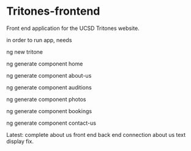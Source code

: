 # Tritones-frontend
Front end application for the UCSD Tritones website.

in order to run app, needs

ng new tritone

ng generate component home

ng generate component about-us

ng generate component auditions

ng generate component photos

ng generate component bookings



ng generate component contact-us


Latest:
complete about us front end back end connection
about us text display fix.
